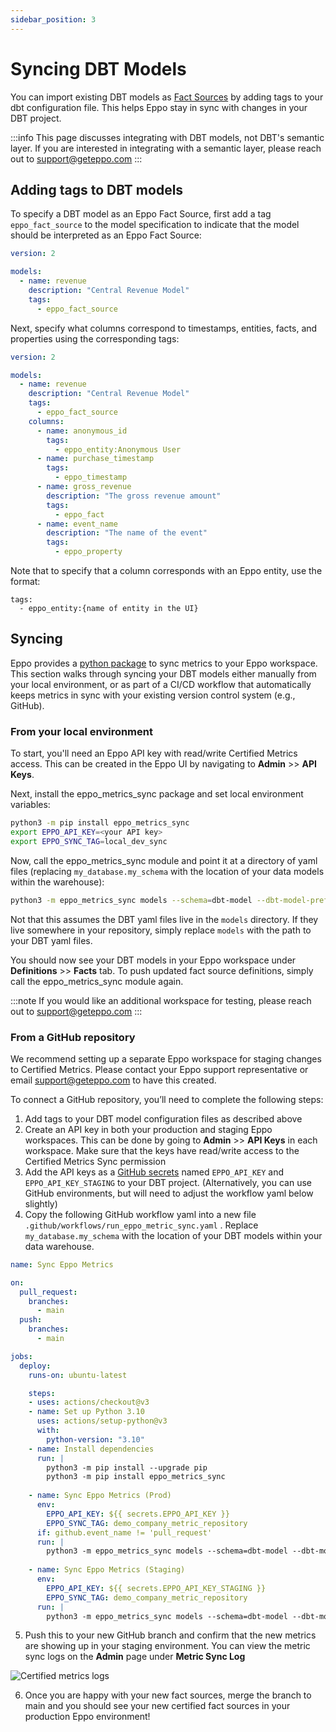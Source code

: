```yaml
---
sidebar_position: 3
---
```


# Syncing DBT Models

You can import existing DBT models as [Fact Sources](/data-management/definitions/fact-sql) by adding tags to your dbt configuration file. This helps Eppo stay in sync with changes in your DBT project.

:::info
This page discusses integrating with DBT models, not DBT's semantic layer. If you are interested in integrating with a semantic layer, please reach out to support@geteppo.com
:::

## Adding tags to DBT models

To specify a DBT model as an Eppo Fact Source, first add a tag `eppo_fact_source` to the model specification to indicate that the model should be interpreted as an Eppo Fact Source:

```yaml
version: 2

models:
  - name: revenue
    description: "Central Revenue Model"
    tags:
      - eppo_fact_source
```

Next, specify what columns correspond to timestamps, entities, facts, and properties using the corresponding tags:

```yaml
version: 2

models:
  - name: revenue
    description: "Central Revenue Model"
    tags:
      - eppo_fact_source
    columns:
      - name: anonymous_id
        tags:
          - eppo_entity:Anonymous User
      - name: purchase_timestamp
        tags:
          - eppo_timestamp
      - name: gross_revenue
        description: "The gross revenue amount"
        tags: 
          - eppo_fact
      - name: event_name
        description: "The name of the event"
        tags: 
          - eppo_property

```

Note that to specify that a column corresponds with an Eppo entity, use the format: 

```
tags: 
  - eppo_entity:{name of entity in the UI}
```

## Syncing 

Eppo provides a [python package](https://github.com/Eppo-exp/eppo-metrics-sync) to sync metrics to your Eppo workspace. This section walks through syncing your DBT models either manually from your local environment, or as part of a CI/CD workflow that automatically keeps metrics in sync with your existing version control system (e.g., GitHub).

### From your local environment

To start, you'll need an Eppo API key with read/write Certified Metrics access. This can be created in the Eppo UI by navigating to **Admin** >> **API Keys**.

Next, install the eppo_metrics_sync package and set local environment variables:

```bash
python3 -m pip install eppo_metrics_sync
export EPPO_API_KEY=<your API key>
export EPPO_SYNC_TAG=local_dev_sync
```

Now, call the eppo_metrics_sync module and point it at a directory of yaml files (replacing `my_database.my_schema` with the location of your data models within the warehouse):

```bash
python3 -m eppo_metrics_sync models --schema=dbt-model --dbt-model-prefix="my_database.my_schema"
```

Not that this assumes the DBT yaml files live in the `models` directory. If they live somewhere in your repository, simply replace `models` with the path to your DBT yaml files.

You should now see your DBT models in your Eppo workspace under **Definitions** >> **Facts** tab. To push updated fact source definitions, simply call the eppo_metrics_sync module again.

:::note
If you would like an additional workspace for testing, please reach out to support@geteppo.com
:::

### From a GitHub repository

We recommend setting up a separate Eppo workspace for staging changes to Certified Metrics. Please contact your Eppo support representative or email support@geteppo.com to have this created.

To connect a GitHub repository, you’ll need to complete the following steps:
1. Add tags to your DBT model configuration files as described above
2. Create an API key in both your production and staging Eppo workspaces. This can be done by going to **Admin** >> **API Keys** in each workspace. Make sure that the keys have read/write access to the Certified Metrics Sync permission
3. Add the API keys as a [GitHub secrets](https://docs.github.com/en/actions/security-guides/using-secrets-in-github-actions) named `EPPO_API_KEY` and `EPPO_API_KEY_STAGING` to your DBT project. (Alternatively, you can use GitHub environments, but will need to adjust the workflow yaml below slightly)
4. Copy the following GitHub workflow yaml into a new file `.github/workflows/run_eppo_metric_sync.yaml` . Replace `my_database.my_schema` with the location of your DBT models within your data warehouse.

```yaml
name: Sync Eppo Metrics

on:
  pull_request:
    branches:
      - main
  push:
    branches:
      - main

jobs:
  deploy:
    runs-on: ubuntu-latest

    steps:
    - uses: actions/checkout@v3
    - name: Set up Python 3.10
      uses: actions/setup-python@v3
      with:
        python-version: "3.10"
    - name: Install dependencies
      run: |
        python3 -m pip install --upgrade pip
        python3 -m pip install eppo_metrics_sync
    
    - name: Sync Eppo Metrics (Prod)
      env:
        EPPO_API_KEY: ${{ secrets.EPPO_API_KEY }}
        EPPO_SYNC_TAG: demo_company_metric_repository
      if: github.event_name != 'pull_request'
      run: |
        python3 -m eppo_metrics_sync models --schema=dbt-model --dbt-model-prefix="my_database.my_schema" 
    
    - name: Sync Eppo Metrics (Staging)
      env:
        EPPO_API_KEY: ${{ secrets.EPPO_API_KEY_STAGING }}
        EPPO_SYNC_TAG: demo_company_metric_repository
      run: |
        python3 -m eppo_metrics_sync models --schema=dbt-model --dbt-model-prefix="my_database.my_schema"
```

5. Push this to your new GitHub branch and confirm that the new metrics are showing up in your staging environment. You can view the metric sync logs on the **Admin** page under **Metric Sync Log**

![Certified metrics logs](/img/metrics/certified-metrics-2.png)

6. Once you are happy with your new fact sources, merge the branch to main and you should see your new certified fact sources in your production Eppo environment!

